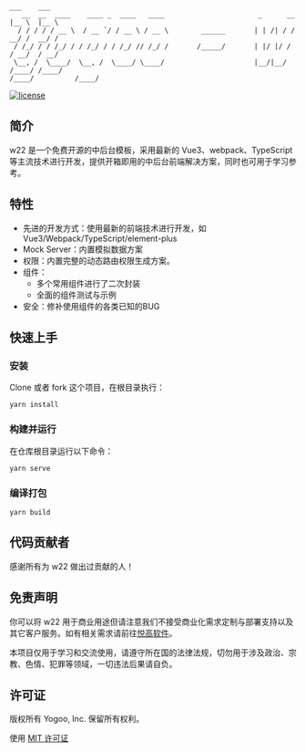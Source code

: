 ```
                                                                        ___    ___ 
   __  __  ____    ____ _  ____   ____                       _      __  |__ \  |__ \
  / / / / / __ \  / __ `/ / __ \ / __ \        ______       | | /| / /  __/ /  __/ /
 / /_/ / / /_/ / / /_/ / / /_/ // /_/ /       /_____/       | |/ |/ /  / __/  / __/ 
 \__, /  \____/  \__, /  \____/ \____/                      |__/|__/  /____/ /____/ 
/____/          /____/                                                              

```

[![license](https://img.shields.io/badge/yogoo--w22--template-MIT-yellowgreen)](LICENSE)


## 简介

w22 是一个免费开源的中后台模板，采用最新的 Vue3、webpack、TypeScript 等主流技术进行开发，提供开箱即用的中后台前端解决方案，同时也可用于学习参考。
                                  
## 特性

- 先进的开发方式：使用最新的前端技术进行开发，如 Vue3/Webpack/TypeScript/element-plus
- Mock Server：内置模拟数据方案
- 权限：内置完整的动态路由权限生成方案。
- 组件：
  - 多个常用组件进行了二次封装
  - 全面的组件测试与示例
- 安全：修补使用组件的各类已知的BUG


## 快速上手

### 安装
Clone 或者 fork 这个项目，在根目录执行：
```shell
yarn install
```

### 构建并运行
在仓库根目录运行以下命令：
```shell
yarn serve
```

### 编译打包
```shell
yarn build
```

## 代码贡献者

感谢所有为 w22 做出过贡献的人！


## 免责声明

你可以将 w22 用于商业用途但请注意我们不接受商业化需求定制与部署支持以及其它客户服务。如有相关需求请前往[悦高软件](https://www.yogoo.net)。

本项目仅用于学习和交流使用，请遵守所在国的法律法规，切勿用于涉及政治、宗教、色情、犯罪等领域，一切违法后果请自负。

## 许可证

版权所有 Yogoo, Inc. 保留所有权利。

使用 [MIT 许可证](/LICENSE)



